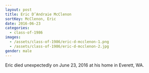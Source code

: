 ```yaml
---
layout: post
title: Eric D’Andraie McClenon
sortKey: McClenon, Eric
date: 2016-06-23
categories:
  - class-of-1986
images:
  - /assets/class-of-1986/eric-d-mcclenon-1.png
  - /assets/class-of-1986/eric-d-mcclenon-2.jpg
gender: male
---
```


Eric died unexpectedly on June 23, 2016 at his home in Everett, WA.
